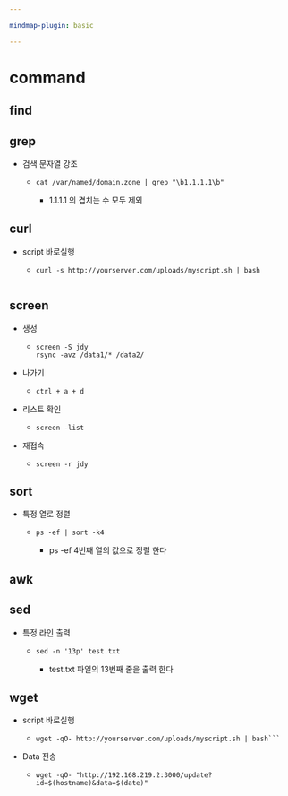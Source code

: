 ```yaml
---

mindmap-plugin: basic

---
```


# command

## find

## grep
- 검색 문자열 강조

	-
	  ```
	  cat /var/named/domain.zone | grep "\b1.1.1.1\b"
	  ```

		- 1.1.1.1 의 겹치는 수 모두 제외

## curl
- script 바로실행

	-
	  ```
	  curl -s http://yourserver.com/uploads/myscript.sh | bash
	  
	  
	  ```


## screen
- 생성

	-
	  ```
	  screen -S jdy
	  rsync -avz /data1/* /data2/
	  ```

- 나가기

	-
	  ```
	  ctrl + a + d
	  ```

- 리스트 확인

	-
	  ```
	  screen -list
	  ```

- 재접속

	-
	  ```
	  screen -r jdy
	  ```


## sort
- 특정 열로 정렬

	-
	  ```
	  ps -ef | sort -k4
	  ```

		- ps -ef 4번째 열의 값으로 정렬 한다

## awk

## sed
- 특정 라인 출력

	-
	  ```
	  sed -n '13p' test.txt
	  ```

		- test.txt 파일의 13번째 줄을 출력 한다

## wget
- script 바로실행

	-
	  ```
	  wget -qO- http://yourserver.com/uploads/myscript.sh | bash```

- Data 전송

	-
	  ```
	  wget -qO- "http://192.168.219.2:3000/update?id=$(hostname)&data=$(date)"
